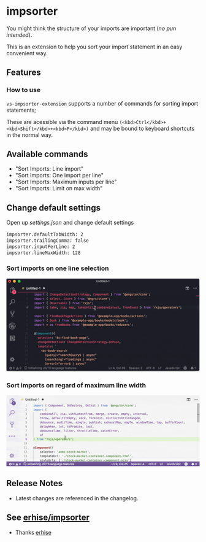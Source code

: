 # impsorter

You might think the structure of your imports are important (_no pun intended_).

This is an extension to help you sort your import statement in an easy convenient way.

## Features

### How to use

`vs-impsorter-extension` supports a number of commands for sorting import statements;

These are acessible via the command menu `(<kbd>Ctrl</kbd>+<kbd>Shift</kbd>+<kbd>P</kbd>)` and may be bound to keyboard shortcuts in the normal way.

## Available commands

- "Sort Imports: Line import"
- "Sort Imports: One import per line"
- "Sort Imports: Maximum inputs per line"
- "Sort Imports: Limit on max width"

## Change default settings

Open up _settings.json_ and change default settings

```
impsorter.defaultTabWidth: 2
impsorter.trailingComma: false
impsorter.inputPerLine: 2
impsorter.lineMaxWidth: 128
```

### Sort imports on one line selection

![sortLine](https://raw.githubusercontent.com/nuintun/impsorter/master/assets/vs-impsorter-sortLine.gif)

### Sort imports on regard of maximum line width

![sortLines](https://raw.githubusercontent.com/nuintun/impsorter/master/assets/vs-importer-sortLinesWidth.gif)

## Release Notes

- Latest changes are referenced in the changelog.

## See [erhise/impsorter](https://github.com/erhise/impsorter)

- Thanks [erhise](https://github.com/erhise)
